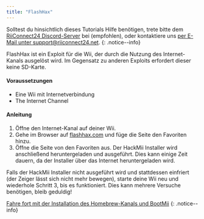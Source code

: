 ```yaml
---
title: "FlashHax"
---
```


Solltest du hinsichtlich dieses Tutorials Hilfe benötigen, trete bitte dem [RiiConnect24 Discord-Server](https://discord.gg/b4Y7jfD) bei (empfohlen), oder kontaktiere uns [per E-Mail unter support@riiconnect24.net](mailto:support@riiconnect24.net).
{: .notice--info}

FlashHax ist ein Exploit für die Wii, der durch die Nutzung des Internet-Kanals ausgelöst wird. Im Gegensatz zu anderen Exploits erfordert dieser keine SD-Karte.

#### Voraussetzungen

- Eine Wii mit Internetverbindung
- The Internet Channel

#### Anleitung

1. Öffne den Internet-Kanal auf deiner Wii.
2. Gehe im Browser auf [flashhax.com](https://www.flashhax.com) und füge die Seite den Favoriten hinzu.
3. Öffne die Seite von den Favoriten aus. Der HackMii Installer wird anschließend heruntergeladen und ausgeführt. Dies kann einige Zeit dauern, da der Installer über das Internet heruntergeladen wird.

Falls der HackMii Installer nicht ausgeführt wird und stattdessen einfriert (der Zeiger lässt sich nicht mehr bewegen), starte deine Wii neu und wiederhole Schritt 3, bis es funktioniert. Dies kann mehrere Versuche benötigen, bleib geduldig!

[Fahre fort mit der Installation des Homebrew-Kanals und BootMii](hbc)
{: .notice--info}
